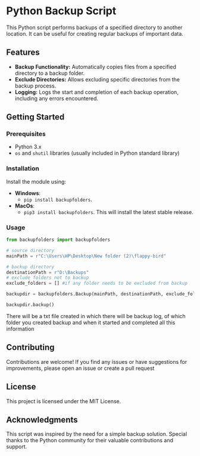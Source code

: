 # Python Backup Script

This Python script performs backups of a specified directory to another location. It can be useful for creating regular backups of important data.

## Features

- **Backup Functionality:** Automatically copies files from a specified directory to a backup folder.
- **Exclude Directories:** Allows excluding specific directories from the backup process.
- **Logging:** Logs the start and completion of each backup operation, including any errors encountered.

## Getting Started

### Prerequisites

- Python 3.x
- `os` and `shutil` libraries (usually included in Python standard library)

### Installation
Install the module using:
- **Windows**:
  - `pip install backupfolders`.
- **MacOs**:
  - `pip3 install backupfolders`.
This will install the latest stable release.

### Usage
```python
from backupfolders import backupfolders

# source directory
mainPath = r"C:\Users\HP\Desktop\New folder (2)\flappy-bird"

# backup directory
destinationPath = r"D:\Backups"
# exclude folders not to backup
exclude_folders = [] #if any folder needs to be excluded from backup

backupdir = backupfolders.Backup(mainPath, destinationPath, exclude_folders)

backupdir.backup()

```

There will be a txt file created in which there will be backup log, of which folder you created backup and when it started and completed all this information

## Contributing
Contributions are welcome! If you find any issues or have suggestions for improvements, please open an issue or create a pull request

## License
This project is licensed under the MIT License.

## Acknowledgments
This script was inspired by the need for a simple backup solution.
Special thanks to the Python community for their valuable contributions and support.
